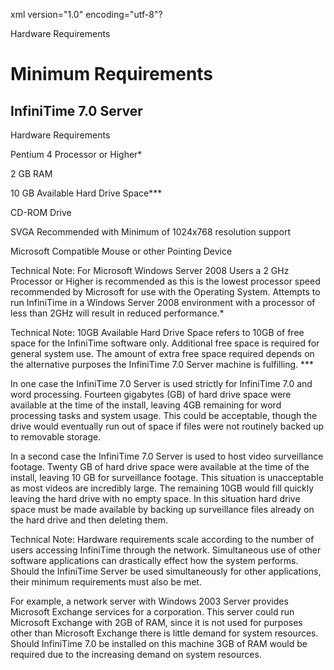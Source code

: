 xml version="1.0" encoding="utf-8"?





Hardware Requirements




# Minimum Requirements

## InfiniTime 7.0 Server

Hardware Requirements

Pentium 4 Processor or Higher\*

2 GB RAM

10 GB Available Hard Drive Space\*\*\*

CD-ROM Drive

SVGA Recommended with Minimum of 1024x768 resolution support

Microsoft Compatible Mouse or other Pointing Device

Technical Note: For Microsoft Windows Server 2008 Users a 2 GHz Processor or Higher is recommended as this is the lowest processor speed recommended by Microsoft for use with the Operating System. Attempts to run InfiniTime in a Windows Server 2008 environment with a processor of less than 2GHz will result in reduced performance.\*

Technical Note: 10GB Available Hard Drive Space refers to 10GB of free space for the InfiniTime software only. Additional free space is required for general system use. The amount of extra free space required depends on the alternative purposes the InfiniTime 7.0 Server machine is fulfilling. \*\*\*

In one case the InfiniTime 7.0 Server is used strictly for InfiniTime 7.0 and word processing. Fourteen gigabytes (GB) of hard drive space were available at the time of the install, leaving 4GB remaining for word processing tasks and system usage. This could be acceptable, though the drive would eventually run out of space if files were not routinely backed up to removable storage.

In a second case the InfiniTime 7.0 Server is used to host video surveillance footage. Twenty GB of hard drive space were available at the time of the install, leaving 10 GB for surveillance footage. This situation is unacceptable as most videos are incredibly large. The remaining 10GB would fill quickly leaving the hard drive with no empty space. In this situation hard drive space must be made available by backing up surveillance files already on the hard drive and then deleting them.

Technical Note: Hardware requirements scale according to the number of users accessing InfiniTime through the network. Simultaneous use of other software applications can drastically effect how the system performs. Should the InfiniTime Server be used simultaneously for other applications, their minimum requirements must also be met.

For example, a network server with Windows 2003 Server provides Microsoft Exchange services for a corporation. This server could run Microsoft Exchange with 2GB of RAM, since it is not used for purposes other than Microsoft Exchange there is little demand for system resources. Should InfiniTime 7.0 be installed on this machine 3GB of RAM would be required due to the increasing demand on system resources.